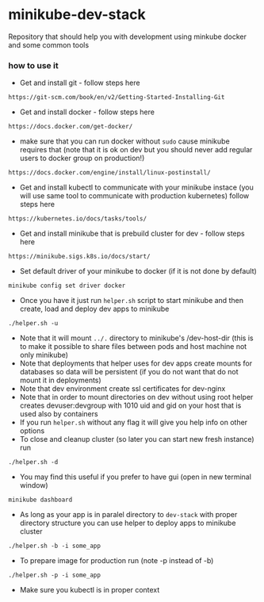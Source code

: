 # minikube-dev-stack
Repository that should help you with development using minkube docker and some common tools

### how to use it
- Get and install git - follow steps here
```
https://git-scm.com/book/en/v2/Getting-Started-Installing-Git
```
- Get and install docker - follow steps here
```
https://docs.docker.com/get-docker/
```
- make sure that you can run docker without `sudo` cause minikube requires that (note that it is ok on dev but you should never add regular users to docker group on production!)
```
https://docs.docker.com/engine/install/linux-postinstall/
```
- Get and install kubectl to communicate with your minikube instace (you will use same tool to communicate with production kubernetes) follow steps here
```
https://kubernetes.io/docs/tasks/tools/
```
- Get and install minikube that is prebuild cluster for dev - follow steps here
```
https://minikube.sigs.k8s.io/docs/start/
```
- Set default driver of your minikube to docker (if it is not done by default)
```
minikube config set driver docker
```
- Once you have it just run `helper.sh` script to start minikube and then create, load and deploy dev apps to minikube
```
./helper.sh -u
```
- Note that it will mount `../.` directory to minikube's /dev-host-dir (this is to make it possible to share files between pods and host machine not only minikube)
- Note that deployments that helper uses for dev apps create mounts for databases so data will be persistent (if you do not want that do not mount it in deployments)
- Note that dev environment create ssl certificates for dev-nginx
- Note that in order to mount directories on dev without using root helper creates devuser:devgroup with 1010 uid and gid on your host that is used also by containers
- If you run `helper.sh` without any flag it will give you help info on other options
- To close and cleanup cluster (so later you can start new fresh instance) run
```
./helper.sh -d
```
- You may find this useful if you prefer to have gui (open in new terminal window)
```
minikube dashboard
```
- As long as your app is in paralel directory to `dev-stack` with proper directory structure you can use helper to deploy apps to minikube cluster
```
./helper.sh -b -i some_app
```
- To prepare image for production run (note -p instead of -b)
```
./helper.sh -p -i some_app
```
- Make sure you kubectl is in proper context
